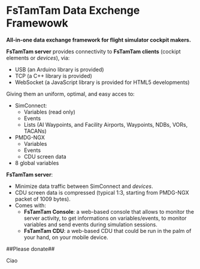 # FsTamTam Data Exchenge Framewowk

**All-in-one data exchange framework for flight simulator cockpit makers.**

**FsTamTam server** provides connectivity to **FsTamTam clients** (cockipt elements or *devices*), via: 

* USB (an Arduino library is provided)
* TCP (a C++ library is provided)
* WebSocket (a JavaScript library is provided for HTML5 developments) 

Giving them an uniform, optimal, and easy acces to:

- SimConnect:
  * Variables (read only)
  * Events
  * Lists (AI Waypoints, and Facility Airports, Waypoints, NDBs, VORs, TACANs)
- PMDG-NGX
  * Variables
  * Events
  * CDU screen data
- 8 global variables 
     
**FsTamTam server**:
- Minimize data traffic between SimConnect and *devices*.
- CDU screen data is compressed (typical 1:3, starting from PMDG-NGX packet of 1009 bytes).
- Comes with:
  * **FsTamTam Console**: a web-based console that allows to monitor the server activity, to get informations on variables/events, to monitor variables and send events during simulation sessions.
  * **FsTamTam CDU**: a web-based CDU that could be run in the palm of your hand, on your mobile device.
  
##Please donate##

Ciao

     
